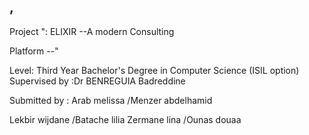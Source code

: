 
## ,
Project ": ELIXIR --A modern Consulting

Platform --"

Level: Third Year Bachelor's Degree in Computer Science (ISIL option)
Supervised by :Dr BENREGUIA Badreddine

Submitted by : Arab melissa /Menzer abdelhamid

Lekbir wijdane /Batache lilia
Zermane lina /Ounas douaa
